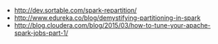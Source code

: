 * http://dev.sortable.com/spark-repartition/
* http://www.edureka.co/blog/demystifying-partitioning-in-spark
* http://blog.cloudera.com/blog/2015/03/how-to-tune-your-apache-spark-jobs-part-1/